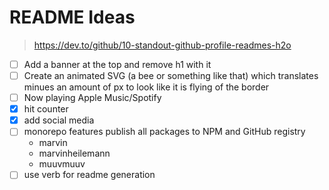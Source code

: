 # README Ideas

> https://dev.to/github/10-standout-github-profile-readmes-h2o

- [ ] Add a banner at the top and remove h1 with it
- [ ] Create an animated SVG (a bee or something like that) which translates minues an
      amount of px to look like it is flying of the border
- [ ] Now playing Apple Music/Spotify
- [x] hit counter
- [x] add social media
- [ ] monorepo features publish all packages to NPM and GitHub registry
  - marvin
  - marvinheilemann
  - muuvmuuv
- [ ] use verb for readme generation
